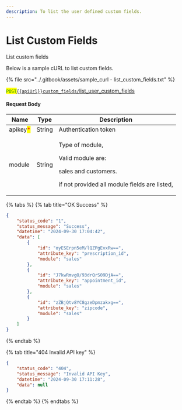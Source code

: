 ```yaml
---
description: To list the user defined custom fields.
---
```


# List Custom Fields

List custom fields

Below is a sample cURL to list custom fields.

{% file src="../.gitbook/assets/sample_curl - list_custom_fields.txt" %}

<mark style="color:green;">`POST`</mark>[`{{apiUrl}}custom_fields/`list\_user\_custom\_fields](https://api.evitalrx.in/v1/custom_fields/list_user_custom_fields)

#### Request Body

| Name                                     | Type   | Description                                                                                                                    |
| ---------------------------------------- | ------ | ------------------------------------------------------------------------------------------------------------------------------ |
| apikey<mark style="color:red;">\*</mark> | String | Authentication token                                                                                                           |
| module                                   | String | <p>Type of module,</p><p>Valid module are:</p><p>sales and customers.</p><p>if not provided all module fields are listed, </p> |



{% tabs %}
{% tab title="OK Success" %}
```json
{
    "status_code": "1",
    "status_message": "Success",
    "datetime": "2024-09-30 17:04:42",
    "data": [
        {
            "id": "oyESErpn5eM/lQZPgEvxRw==",
            "attribute_key": "prescription_id",
            "module": "sales"
        },
        {
            "id": "J7kwRmvgO/93drQrS09DjA==",
            "attribute_key": "appointment_id",
            "module": "sales"
        },
        {
            "id": "zZBjQtv8YC8gzeDpmzakxg==",
            "attribute_key": "zipcode",
            "module": "sales"
        }
    ]
}
```
{% endtab %}

{% tab title="404 Invalid API key" %}
```json
{
    "status_code": "404",
    "status_message": "Invalid API Key",
    "datetime": "2024-09-30 17:11:28",
    "data": null
}
```
{% endtab %}
{% endtabs %}
